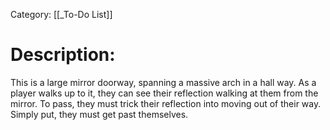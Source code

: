 Category: [[_To-Do List]]

# Description:
This is a large mirror doorway, spanning a massive arch in a hall way. As a player walks up to it, they can see their reflection walking at them from the mirror. To pass, they must trick their reflection into moving out of their way. Simply put, they must get past themselves. 